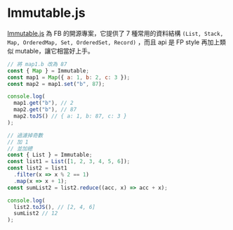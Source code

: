 # Immutable.js

[Immutable.js](https://github.com/immutable-js/immutable-js) 為 FB 的開源專案，它提供了 7 種常用的資料結構 `(List, Stack, Map, OrderedMap, Set, OrderedSet, Record)` ，而且 api 是 FP style 再加上類似 mutable，讓它相當好上手。

```javascript
// 將 map1.b 改為 87
const { Map } = Immutable;
const map1 = Map({ a: 1, b: 2, c: 3 });
const map2 = map1.set("b", 87);

console.log(
  map1.get("b"), // 2
  map2.get("b"), // 87
  map2.toJS() // { a: 1, b: 87, c: 3 }
);
```

```javascript
// 過濾掉奇數
// 加 1
// 並加總
const { List } = Immutable;
const list1 = List([1, 2, 3, 4, 5, 6]);
const list2 = list1
  .filter(x => x % 2 == 1)
  .map(x => x + 1);
const sumList2 = list2.reduce((acc, x) => acc + x);

console.log(
  list2.toJS(), // [2, 4, 6]
  sumList2 // 12
);
```